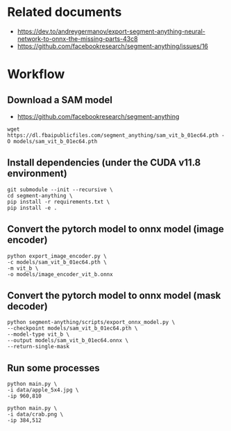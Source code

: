 # Related documents

- https://dev.to/andreygermanov/export-segment-anything-neural-network-to-onnx-the-missing-parts-43c8
- https://github.com/facebookresearch/segment-anything/issues/16

# Workflow

## Download a SAM model

- https://github.com/facebookresearch/segment-anything

```
wget https://dl.fbaipublicfiles.com/segment_anything/sam_vit_b_01ec64.pth -O models/sam_vit_b_01ec64.pth
```

## Install dependencies (under the CUDA v11.8 environment)

```
git submodule --init --recursive \
cd segment-anything \
pip install -r requirements.txt \
pip install -e .
```

## Convert the pytorch model to onnx model (image encoder)

```
python export_image_encoder.py \
-c models/sam_vit_b_01ec64.pth \
-m vit_b \
-o models/image_encoder_vit_b.onnx
```

## Convert the pytorch model to onnx model (mask decoder)

```
python segment-anything/scripts/export_onnx_model.py \
--checkpoint models/sam_vit_b_01ec64.pth \
--model-type vit_b \
--output models/sam_vit_b_01ec64.onnx \
--return-single-mask
```

## Run some processes

```
python main.py \
-i data/apple_5x4.jpg \
-ip 960,810
```

```
python main.py \
-i data/crab.png \
-ip 384,512
```
